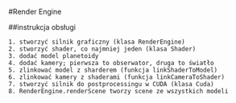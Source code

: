 #Render Engine

##instrukcja obsługi

	1. stworzyć silnik graficzny (klasa RenderEngine)
	2. stworzyć shader, co najmniej jeden (klasa Shader)
	3. dodać model planetoidy
	4. dodać kamery; pierwsza to obserwator, druga to światło
	5. zlinkować model z sharderem (funkcja linkShaderToModel)
	6. zlinkować kamery z shaderami (funkcja linkCameraToShader)
	7. stworzyć silnik do postprocessingu w CUDA (klasa Cuda)
	8. RenderEngine.renderScene tworzy scene ze wszystkich modeli

